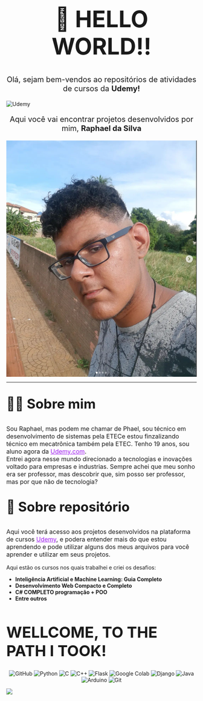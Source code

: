 
<h1 style='font-size:60px;' align="center">👋  HELLO WORLD!! </h1>

<p style="font-size:20px;" align="center">Olá, sejam bem-vendos ao repositórios de atividades de cursos da <b>Udemy!</b></p>

<img align-item="center" src="https://assets.bitdegree.org/online-learning-platforms/storage/media/udemy-logo-big.o.png?tr=w-250" alt="Udemy">

<p style="font-size:20px;" align="center">Aqui você vai encontrar projetos desenvolvidos por mim, <b>Raphael da Silva</b></p>

<img src="https://github.com/Phaeld/udemy-projects/blob/main/img/phael.png" alt="Phael" align="center">



<hr>

<p style="font-size:35px;"><b>🧑‍💻 Sobre mim</b></p>

<p style="font-size:16px;">
Sou Raphael, mas podem me chamar de Phael, sou técnico em desenvolvimento de sistemas pela ETECe estou finzalizando técnico em mecatrônica também pela ETEC.
Tenho 19 anos, sou aluno agora da <a href='udemy.com' style='color:#A020F0'>Udemy.com<a>. <br>
Entrei agora nesse mundo direcionado a tecnologias e inovações voltado para empresas e industrias. Sempre achei que meu sonho era ser professor, mas descobrir que, sim posso ser professor, mas por que não de tecnologia?
</p>

<p style="font-size:35px;"><b>📓 Sobre repositório</b></p>

<p style="font-size:16px;">
Aqui você terá acesso aos projetos desenvolvidos na plataforma de cursos <a href='udemy.com' style='color:#A020F0'>Udemy<a>, e podera entender mais do que estou aprendendo e pode utilizar alguns dos meus arquivos para você aprender e utilizar em seus projetos.

Aqui estão os cursos nos quais trabalhei e criei os desafios:

-  **Inteligência Artificial e Machine Learning: Guia Completo**
- **Desenvolvimento Web Compacto e Completo**
- **C# COMPLETO programação + POO**
- **Entre outros**
</p>

<h1 style='font-size:40px;'>WELLCOME, TO THE PATH I TOOK!</h1>

 <p align="center">
  <img src="https://img.shields.io/badge/GitHub-100000?style=for-the-badge&logo=github&logoColor=white" alt="GitHub">
  <img src="https://img.shields.io/badge/Python-14354C?style=for-the-badge&logo=python&logoColor=white" alt="Python">
  <img src="https://img.shields.io/badge/C-00599C?style=for-the-badge&logo=c&logoColor=white" alt="C">
  <img src="https://img.shields.io/badge/C%2B%2B-00599C?style=for-the-badge&logo=c%2B%2B&logoColor=white" alt="C++">
  <img src="https://img.shields.io/badge/Flask-000000?style=for-the-badge&logo=flask&logoColor=white" alt="Flask">
  <img src="https://img.shields.io/badge/Colab-F9AB00?style=for-the-badge&logo=googlecolab&color=525252" alt="Google Colab">
  <img src="https://img.shields.io/badge/Django-092E20?style=for-the-badge&logo=django&logoColor=white" alt="Django">
  <img src="https://img.shields.io/badge/Java-ED8B00?style=for-the-badge&logo=openjdk&logoColor=white" alt="Java">
  <img src="https://img.shields.io/badge/Arduino-00979D?style=for-the-badge&logo=Arduino&logoColor=white" alt="Arduino">
  <img src="https://img.shields.io/badge/GIT-E44C30?style=for-the-badge&logo=git&logoColor=white" alt="Git"> 
  
  [![](https://img.shields.io/badge/Raspberry%20Pi-A22846?style=for-the-badge&logo=Raspberry%20Pi&logoColor=white)]()

</p>

